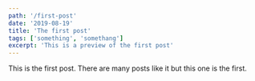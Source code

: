 ```yaml
---
path: '/first-post'
date: '2019-08-19'
title: 'The first post'
tags: ['something', 'somethang']
excerpt: 'This is a preview of the first post'
---
```


This is the first post. There are many posts like it but this one is the first.
